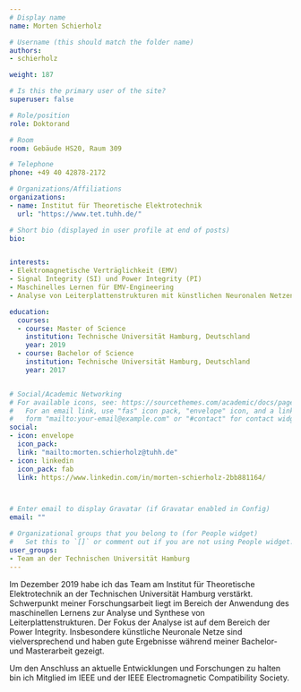 ```yaml
---
# Display name
name: Morten Schierholz

# Username (this should match the folder name)
authors:
- schierholz

weight: 187

# Is this the primary user of the site?
superuser: false

# Role/position
role: Doktorand

# Room
room: Gebäude HS20, Raum 309

# Telephone
phone: +49 40 42878-2172

# Organizations/Affiliations
organizations:
- name: Institut für Theoretische Elektrotechnik
  url: "https://www.tet.tuhh.de/"

# Short bio (displayed in user profile at end of posts)
bio: 


interests:
- Elektromagnetische Verträglichkeit (EMV)
- Signal Integrity (SI) und Power Integrity (PI)
- Maschinelles Lernen für EMV-Engineering
- Analyse von Leiterplattenstrukturen mit künstlichen Neuronalen Netzen

education:
  courses:
  - course: Master of Science
    institution: Technische Universität Hamburg, Deutschland
    year: 2019
  - course: Bachelor of Science
    institution: Technische Universität Hamburg, Deutschland
    year: 2017


# Social/Academic Networking
# For available icons, see: https://sourcethemes.com/academic/docs/page-builder/#icons
#   For an email link, use "fas" icon pack, "envelope" icon, and a link in the
#   form "mailto:your-email@example.com" or "#contact" for contact widget.
social:
- icon: envelope
  icon_pack: 
  link: "mailto:morten.schierholz@tuhh.de"
- icon: linkedin
  icon_pack: fab
  link: https://www.linkedin.com/in/morten-schierholz-2bb881164/



# Enter email to display Gravatar (if Gravatar enabled in Config)
email: ""

# Organizational groups that you belong to (for People widget)
#   Set this to `[]` or comment out if you are not using People widget.
user_groups:
- Team an der Technischen Universität Hamburg
---
```


Im Dezember 2019 habe ich das Team am Institut für Theoretische Elektrotechnik an der Technischen Universität Hamburg verstärkt. Schwerpunkt meiner Forschungsarbeit liegt im Bereich der Anwendung des maschinellen Lernens zur Analyse und Synthese von Leiterplattenstrukturen. Der Fokus der Analyse ist auf dem Bereich der Power Integrity. Insbesondere künstliche Neuronale Netze sind vielversprechend und haben gute Ergebnisse während meiner Bachelor- und Masterarbeit gezeigt.

Um den Anschluss an aktuelle Entwicklungen und Forschungen zu halten bin ich Mitglied im IEEE und der IEEE Electromagnetic Compatibility Society.